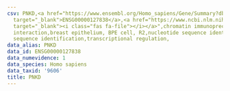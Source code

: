 ```yaml
---
csv: PNKD,<a href="https://www.ensembl.org/Homo_sapiens/Gene/Summary?db=core;g=ENSG00000127838"
  target="_blank">ENSG00000127838</a>,<a href="https://www.ncbi.nlm.nih.gov/pubmed/22863008"
  target="_blank"><i class="fas fa-file"></i></a>",chromatin immunoprecipitation assay,direct
  interaction,breast epithelium, BPE cell, R2,nucleotide sequence identification,nucleotide
  sequence identification,transcriptional regulation,
data_alias: PNKD
data_id: ENSG00000127838
data_numevidence: 1
data_species: Homo sapiens
data_taxid: '9606'
title: PNKD
---
```

